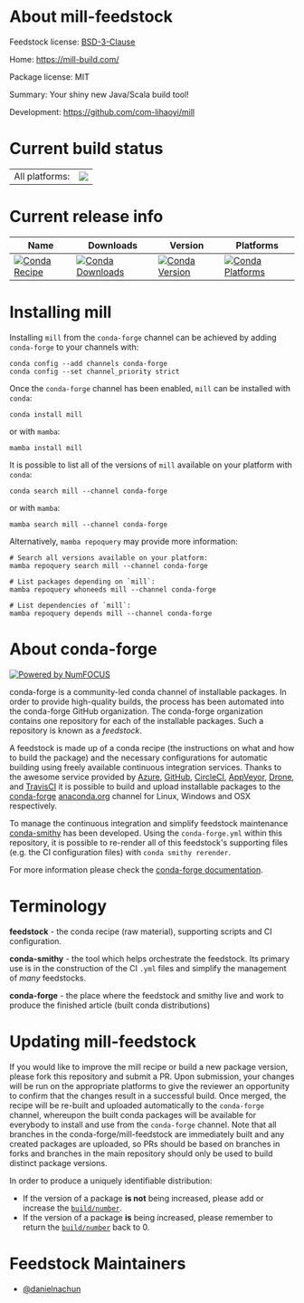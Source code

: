 About mill-feedstock
====================

Feedstock license: [BSD-3-Clause](https://github.com/conda-forge/mill-feedstock/blob/main/LICENSE.txt)

Home: https://mill-build.com/

Package license: MIT

Summary: Your shiny new Java/Scala build tool!

Development: https://github.com/com-lihaoyi/mill

Current build status
====================


<table><tr><td>All platforms:</td>
    <td>
      <a href="https://dev.azure.com/conda-forge/feedstock-builds/_build/latest?definitionId=22899&branchName=main">
        <img src="https://dev.azure.com/conda-forge/feedstock-builds/_apis/build/status/mill-feedstock?branchName=main">
      </a>
    </td>
  </tr>
</table>

Current release info
====================

| Name | Downloads | Version | Platforms |
| --- | --- | --- | --- |
| [![Conda Recipe](https://img.shields.io/badge/recipe-mill-green.svg)](https://anaconda.org/conda-forge/mill) | [![Conda Downloads](https://img.shields.io/conda/dn/conda-forge/mill.svg)](https://anaconda.org/conda-forge/mill) | [![Conda Version](https://img.shields.io/conda/vn/conda-forge/mill.svg)](https://anaconda.org/conda-forge/mill) | [![Conda Platforms](https://img.shields.io/conda/pn/conda-forge/mill.svg)](https://anaconda.org/conda-forge/mill) |

Installing mill
===============

Installing `mill` from the `conda-forge` channel can be achieved by adding `conda-forge` to your channels with:

```
conda config --add channels conda-forge
conda config --set channel_priority strict
```

Once the `conda-forge` channel has been enabled, `mill` can be installed with `conda`:

```
conda install mill
```

or with `mamba`:

```
mamba install mill
```

It is possible to list all of the versions of `mill` available on your platform with `conda`:

```
conda search mill --channel conda-forge
```

or with `mamba`:

```
mamba search mill --channel conda-forge
```

Alternatively, `mamba repoquery` may provide more information:

```
# Search all versions available on your platform:
mamba repoquery search mill --channel conda-forge

# List packages depending on `mill`:
mamba repoquery whoneeds mill --channel conda-forge

# List dependencies of `mill`:
mamba repoquery depends mill --channel conda-forge
```


About conda-forge
=================

[![Powered by
NumFOCUS](https://img.shields.io/badge/powered%20by-NumFOCUS-orange.svg?style=flat&colorA=E1523D&colorB=007D8A)](https://numfocus.org)

conda-forge is a community-led conda channel of installable packages.
In order to provide high-quality builds, the process has been automated into the
conda-forge GitHub organization. The conda-forge organization contains one repository
for each of the installable packages. Such a repository is known as a *feedstock*.

A feedstock is made up of a conda recipe (the instructions on what and how to build
the package) and the necessary configurations for automatic building using freely
available continuous integration services. Thanks to the awesome service provided by
[Azure](https://azure.microsoft.com/en-us/services/devops/), [GitHub](https://github.com/),
[CircleCI](https://circleci.com/), [AppVeyor](https://www.appveyor.com/),
[Drone](https://cloud.drone.io/welcome), and [TravisCI](https://travis-ci.com/)
it is possible to build and upload installable packages to the
[conda-forge](https://anaconda.org/conda-forge) [anaconda.org](https://anaconda.org/)
channel for Linux, Windows and OSX respectively.

To manage the continuous integration and simplify feedstock maintenance
[conda-smithy](https://github.com/conda-forge/conda-smithy) has been developed.
Using the ``conda-forge.yml`` within this repository, it is possible to re-render all of
this feedstock's supporting files (e.g. the CI configuration files) with ``conda smithy rerender``.

For more information please check the [conda-forge documentation](https://conda-forge.org/docs/).

Terminology
===========

**feedstock** - the conda recipe (raw material), supporting scripts and CI configuration.

**conda-smithy** - the tool which helps orchestrate the feedstock.
                   Its primary use is in the construction of the CI ``.yml`` files
                   and simplify the management of *many* feedstocks.

**conda-forge** - the place where the feedstock and smithy live and work to
                  produce the finished article (built conda distributions)


Updating mill-feedstock
=======================

If you would like to improve the mill recipe or build a new
package version, please fork this repository and submit a PR. Upon submission,
your changes will be run on the appropriate platforms to give the reviewer an
opportunity to confirm that the changes result in a successful build. Once
merged, the recipe will be re-built and uploaded automatically to the
`conda-forge` channel, whereupon the built conda packages will be available for
everybody to install and use from the `conda-forge` channel.
Note that all branches in the conda-forge/mill-feedstock are
immediately built and any created packages are uploaded, so PRs should be based
on branches in forks and branches in the main repository should only be used to
build distinct package versions.

In order to produce a uniquely identifiable distribution:
 * If the version of a package **is not** being increased, please add or increase
   the [``build/number``](https://docs.conda.io/projects/conda-build/en/latest/resources/define-metadata.html#build-number-and-string).
 * If the version of a package **is** being increased, please remember to return
   the [``build/number``](https://docs.conda.io/projects/conda-build/en/latest/resources/define-metadata.html#build-number-and-string)
   back to 0.

Feedstock Maintainers
=====================

* [@danielnachun](https://github.com/danielnachun/)

